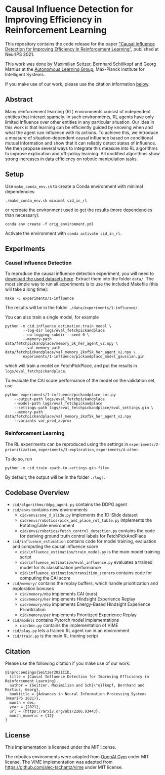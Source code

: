 # Causal Influence Detection for Improving Efficiency in Reinforcement Learning

This repository contains the code release for the paper ["Causal Influence Detection for Improving Efficiency in Reinforcement Learning"](https://arxiv.org/abs/2106.03443), published at NeurIPS 2021. 

This work was done by Maximilian Seitzer, Bernhard Schölkopf and Georg Martius at the [Autonomous Learning Group](https://al.is.tuebingen.mpg.de/), Max-Planck Institute for Intelligent Systems.

If you make use of our work, please use the citation information [below](https://github.com/martius-lab/cid-in-rl#citation).

## Abstract

Many reinforcement learning (RL) environments consist of independent entities that interact sparsely. In such environments, RL agents have only limited influence over other entities in any particular situation. Our idea in this work is that learning can be efficiently guided by knowing when and what the agent can influence with its actions. To achieve this, we introduce a measure of situation-dependent causal influence based on conditional mutual information and show that it can reliably detect states of influence. We then propose several ways to integrate this measure into RL algorithms to improve exploration and off-policy learning. All modified algorithms show strong increases in data efficiency on robotic manipulation tasks. 

## Setup

Use `make_conda_env.sh` to create a Conda environment with minimal dependencies:

```
./make_conda_env.sh minimal cid_in_rl
```

or recreate the environment used to get the results (more dependencies than necessary):

```
conda env create -f orig_environment.yml
```

Activate the environment with `conda activate cid_in_rl`.

## Experiments

### Causal Influence Detection

To reproduce the causal influence detection experiment, you will need to [download the used datasets here](https://doi.org/10.17617/3.68TEG2).
Extract them into the folder `data/`. 
The most simple way to run all experiments is to use the included Makefile (this will take a long time):

```
make -C experiments/1-influence
```

The results will be in the folder `./data/experiments/1-influence/`.

You can also train a single model, for example

```
python -m cid.influence_estimation.train_model \
        --log-dir logs/eval_fetchpickandplace 
        --no-logging-subdir --seed 0 \
        --memory-path data/fetchpickandplace/memory_5k_her_agent_v2.npy \
        --val-memory-path data/fetchpickandplace/val_memory_2kof5k_her_agent_v2.npy \
        experiments/1-influence/pickandplace_model_gaussian.gin
```

which will train a model on FetchPickPlace, and put the results in `logs/eval_fetchpickandplace`.

To evaluate the CAI score performance of the model on the validation set, use 

```
python experiments/1-influence/pickandplace_cmi.py 
    --output-path logs/eval_fetchpickandplace 
    --model-path logs/eval_fetchpickandplace
    --settings-path logs/eval_fetchpickandplace/eval_settings.gin \
    --memory-path data/fetchpickandplace/val_memory_2kof5k_her_agent_v2.npy 
    --variants var_prod_approx
```

### Reinforcement Learning

The RL experiments can be reproduced using the settings in `experiments/2-prioritization`, `experiments/3-exploration`, `experiments/4-other`.

To do so, run 

```
python -m cid.train <path-to-settings-gin-file>
```

By default, the output will be in the folder `./logs`.


## Codebase Overview

- `cid/algorithms/ddpg_agent.py` contains the DDPG agent
- `cid/envs` contains new environments
  * `cid/envs/one_d_slide.py` implements the 1D-Slide dataset
  * `cid/envs/robotics/pick_and_place_rot_table.py` implements the RotatingTable environment
  * `cid/envs/robotics/fetch_control_detection.py` contains the code for deriving ground truth control labels for FetchPickAndPlace
- `cid/influence_estimation` contains code for model training, evaluation and computing the causal influence score
  * `cid/influence_estimation/train_model.py` is the main model training script
  * `cid/influence_estimation/eval_influence.py` evaluates a trained model for its classification performance
  * `cid/influence_estimation/transition_scorers` contains code for computing the CAI score
- `cid/memory/` contains the replay buffers, which handle prioritization and exploration bonuses
  * `cid/memory/mbp` implements CAI (ours)
  * `cid/memory/her` implements Hindsight Experience Replay
  * `cid/memory/ebp` implements Energy-Based Hindsight Experience Prioritization
  * `cid/memory/per` implements Prioritized Experience Replay
- `cid/models` contains Pytorch model implementations
  * `cid/bnn.py` contains the implementation of VIME
- `cid/play.py` lets a trained RL agent run in an environment
- `cid/train.py` is the main RL training script

## Citation

Please use the following citation if you make use of our work:

```
@inproceedings{Seitzer2021CID,
  title = {Causal Influence Detection for Improving Efficiency in Reinforcement Learning},
  author = {Seitzer, Maximilian and Sch{\"o}lkopf, Bernhard and Martius, Georg},
  booktitle = {Advances in Neural Information Processing Systems (NeurIPS 2021)},
  month = dec,
  year = {2021},
  url = {https://arxiv.org/abs/2106.03443},
  month_numeric = {12}
}
```

## License

This implementation is licensed under the MIT license.

The robotics environments were adapted from [OpenAI Gym](https://github.com/openai/gym/) under MIT license.
The VIME implementation was adapted from https://github.com/alec-tschantz/vime under MIT license.
